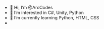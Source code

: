 - 👋 Hi, I’m @AroCodes
- 👀 I’m interested in C#, Unity, Python
- 🌱 I’m currently learning Python, HTML, CSS
- 
<!---
AroCodes/AroCodes is a ✨ special ✨ repository because its `README.md` (this file) appears on your GitHub profile.
You can click the Preview link to take a look at your changes.
--->
